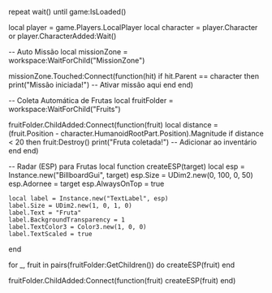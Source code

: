 repeat wait() until game:IsLoaded()

local player = game.Players.LocalPlayer
local character = player.Character or player.CharacterAdded:Wait()

-- Auto Missão
local missionZone = workspace:WaitForChild("MissionZone")

missionZone.Touched:Connect(function(hit)
    if hit.Parent == character then
        print("Missão iniciada!")
        -- Ativar missão aqui
    end
end)

-- Coleta Automática de Frutas
local fruitFolder = workspace:WaitForChild("Fruits")

fruitFolder.ChildAdded:Connect(function(fruit)
    local distance = (fruit.Position - character.HumanoidRootPart.Position).Magnitude
    if distance < 20 then
        fruit:Destroy()
        print("Fruta coletada!")
        -- Adicionar ao inventário
    end
end)

-- Radar (ESP) para Frutas
local function createESP(target)
    local esp = Instance.new("BillboardGui", target)
    esp.Size = UDim2.new(0, 100, 0, 50)
    esp.Adornee = target
    esp.AlwaysOnTop = true

    local label = Instance.new("TextLabel", esp)
    label.Size = UDim2.new(1, 0, 1, 0)
    label.Text = "Fruta"
    label.BackgroundTransparency = 1
    label.TextColor3 = Color3.new(1, 0, 0)
    label.TextScaled = true
end

for _, fruit in pairs(fruitFolder:GetChildren()) do
    createESP(fruit)
end

fruitFolder.ChildAdded:Connect(function(fruit)
    createESP(fruit)
end)
